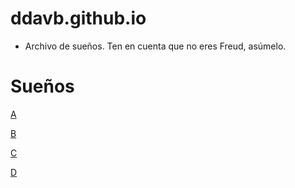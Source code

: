 # ddavb.github.io

- Archivo de sueños. Ten en cuenta que no eres Freud, asúmelo.

# Sueños

[A](./historia/Archivo_sueños_User1.md)

[B](./historia/Archivo_sueños_User2.md)

[C](./historia/Archivo_sueños_Sebet1.md)

[D](./historia/Archivo_sueños_Sebet2.md)

